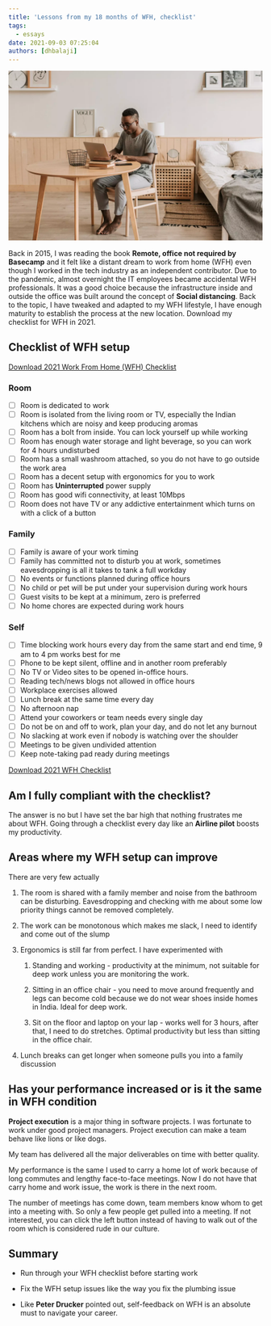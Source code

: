 ```yaml
---
title: 'Lessons from my 18 months of WFH, checklist'
tags:
  - essays
date: 2021-09-03 07:25:04
authors: [dhbalaji]
---
```


![18-months-wfh](./assets/18months-wfh.webp)


Back in 2015, I was reading the book **Remote, office not required by Basecamp** and it felt like a distant dream to work from home (WFH) even though I worked in the tech industry as an independent contributor. Due to the pandemic, almost overnight the IT employees became accidental WFH professionals. It was a good choice because the infrastructure inside and outside the office was built around the concept of **Social distancing**. Back to the topic, I have tweaked and adapted to my WFH lifestyle, I have enough maturity to establish the process at the new location. Download my checklist for WFH in 2021.

<!-- truncate -->

 
## Checklist of WFH setup

[Download 2021 Work From Home (WFH) Checklist](./downloads/wfh-checklist-2021.pdf)

### Room

- [ ] Room is dedicated to work
- [ ] Room is isolated from the living room or TV, especially the Indian kitchens which are noisy and keep producing aromas
- [ ] Room has a bolt from inside. You can lock yourself up while working
- [ ] Room has enough water storage and light beverage, so you can work for 4 hours undisturbed
- [ ] Room has a small washroom attached, so you do not have to go outside the work area
- [ ] Room has a decent setup with ergonomics for you to work
- [ ] Room has **Uninterrupted** power supply
- [ ] Room has good wifi connectivity, at least 10Mbps
- [ ] Room does not have TV or any addictive entertainment which turns on with a click of a button

### Family

- [ ] Family is aware of your work timing
- [ ] Family has committed not to disturb you at work, sometimes eavesdropping is all it takes to tank a full workday
- [ ] No events or functions planned during office hours
- [ ] No child or pet will be put under your supervision during work hours
- [ ] Guest visits to be kept at a minimum, zero is preferred
- [ ] No home chores are expected during work hours

### Self

- [ ] Time blocking work hours every day from the same start and end time, 9 am to 4 pm works best for me
- [ ] Phone to be kept silent, offline and in another room preferably
- [ ] No TV or Video sites to be opened in-office hours.
- [ ] Reading tech/news blogs not allowed in office hours
- [ ] Workplace exercises allowed
- [ ] Lunch break at the same time every day
- [ ] No afternoon nap
- [ ] Attend your coworkers or team needs every single day
- [ ] Do not be on and off to work, plan your day, and do not let any burnout
- [ ] No slacking at work even if nobody is watching over the shoulder
- [ ] Meetings to be given undivided attention
- [ ] Keep note-taking pad ready during meetings

[Download 2021 WFH Checklist](./downloads/wfh-checklist-2021.pdf)

## Am I fully compliant with the checklist?

The answer is no but I have set the bar high that nothing frustrates me about WFH. Going through a checklist every day like an **Airline pilot** boosts my productivity.

## Areas where my WFH setup can improve

There are very few actually

1. The room is shared with a family member and noise from the bathroom can be disturbing. Eavesdropping and checking with me about some low priority things cannot be removed completely.

2. The work can be monotonous which makes me slack, I need to identify and come out of the slump

3. Ergonomics is still far from perfect. I have experimented with
    1. Standing and working - productivity at the minimum, not suitable for deep work unless you are monitoring the work.
   
    2. Sitting in an office chair - you need to move around frequently and legs can become cold because we do not wear shoes inside homes in India. Ideal for deep work.
   
    3. Sit on the floor and laptop on your lap - works well for 3 hours, after that, I need to do stretches. Optimal productivity but less than sitting in the office chair.
   
4. Lunch breaks can get longer when someone pulls you into a family discussion

## Has your performance increased or is it the same in WFH condition

**Project execution** is a major thing in software projects. I was fortunate to work under good project managers. Project execution can make a team behave like lions or like dogs.

My team has delivered all the major deliverables on time with better quality.

My performance is the same I used to carry a home lot of work because of long commutes and lengthy face-to-face meetings. Now I do not have that carry home and work issue, the work is there in the next room.

The number of meetings has come down, team members know whom to get into a meeting with. So only a few people get pulled into a meeting. If not interested, you can click the left button instead of having to walk out of the room which is considered rude in our culture.

## Summary

- Run through your WFH checklist before starting work

- Fix the WFH setup issues like the way you fix the plumbing issue

- Like **Peter Drucker** pointed out, self-feedback on WFH is an absolute must to navigate your career.


